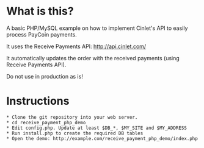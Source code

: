 # What is this?
A basic PHP/MySQL example on how to implement Cinlet's API to easily process PayCoin payments.

It uses the Receive Payments API: http://api.cinlet.com/

It automatically updates the order with the received payments (using Receive Payments API).

Do not use in production as is!

# Instructions
	* Clone the git repository into your web server.
	* cd receive_payment_php_demo
	* Edit config.php. Update at least $DB_*, $MY_SITE and $MY_ADDRESS
	* Run install.php to create the required DB tables
	* Open the demo: http://example.com/receive_payment_php_demo/index.php
